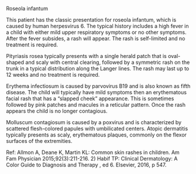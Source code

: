 Roseola infantum

This patient has the classic presentation for roseola infantum, which is caused by human herpesvirus 6. The typical history includes a high fever in a child with either mild upper respiratory symptoms or no other symptoms. After the fever subsides, a rash will appear. The rash is self-limited and no treatment is required.

Pityriasis rosea typically presents with a single herald patch that is oval-shaped and scaly with central clearing, followed by a symmetric rash on the trunk in a typical distribution along the Langer lines. The rash may last up to 12 weeks and no treatment is required.

Erythema infectiosum is caused by parvovirus B19 and is also known as fifth disease. The child will typically have mild symptoms then an erythematous facial rash that has a “slapped cheek” appearance. This is sometimes followed by pink patches and macules in a reticular pattern. Once the rash appears the child is no longer contagious.

Molluscum contagiosum is caused by a poxvirus and is characterized by scattered flesh-colored papules with umbilicated centers. Atopic dermatitis typically presents as scaly, erythematous plaques, commonly on the flexor surfaces of the extremities.

Ref: Allmon A, Deane K, Martin KL: Common skin rashes in children. Am Fam Physician 2015;92(3):211-216.  2) Habif TP: Clinical Dermatology: A Color Guide to Diagnosis and Therapy , ed 6. Elsevier, 2016, p 547.